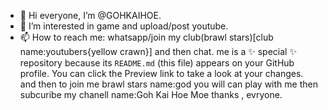 - 👋 Hi everyone, I’m @GOHKAIHOE.
- 👀 I’m interested in game and upload/post youtube.
- 📫 How to reach me: whatsapp/join my club(brawl stars)[club name:youtubers{yellow crawn}] and then chat.
me is a ✨ special ✨ repository because its `README.md` (this file) appears on your GitHub profile.
You can click the Preview link to take a look at your changes.
and then to join me brawl stars name:god
you will can play with me
then subcuribe my chanell name:Goh Kai Hoe Moe
thanks , evryone.
